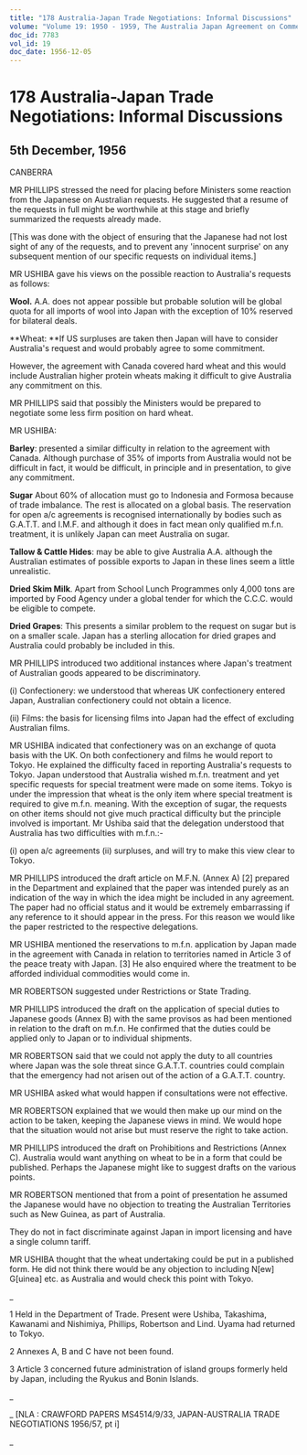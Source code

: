 ```yaml
---
title: "178 Australia-Japan Trade Negotiations: Informal Discussions"
volume: "Volume 19: 1950 - 1959, The Australia Japan Agreement on Commerce"
doc_id: 7783
vol_id: 19
doc_date: 1956-12-05
---
```


# 178 Australia-Japan Trade Negotiations: Informal Discussions

## 5th December, 1956

CANBERRA

MR PHILLIPS stressed the need for placing before Ministers some reaction from the Japanese on Australian requests. He suggested that a resume of the requests in full might be worthwhile at this stage and briefly summarized the requests already made.

[This was done with the object of ensuring that the Japanese had not lost sight of any of the requests, and to prevent any 'innocent surprise' on any subsequent mention of our specific requests on individual items.]

MR USHIBA gave his views on the possible reaction to Australia's requests as follows:

**Wool.** A.A. does not appear possible but probable solution will be global quota for all imports of wool into Japan with the exception of 10% reserved for bilateral deals.

**Wheat: **If US surpluses are taken then Japan will have to consider Australia's request and would probably agree to some commitment.

However, the agreement with Canada covered hard wheat and this would include Australian higher protein wheats making it difficult to give Australia any commitment on this.

MR PHILLIPS said that possibly the Ministers would be prepared to negotiate some less firm position on hard wheat.

MR USHIBA:

**Barley**: presented a similar difficulty in relation to the agreement with Canada. Although purchase of 35% of imports from Australia would not be difficult in fact, it would be difficult, in principle and in presentation, to give any commitment.

**Sugar** About 60% of allocation must go to Indonesia and Formosa because of trade imbalance. The rest is allocated on a global basis. The reservation for open a/c agreements is recognised internationally by bodies such as G.A.T.T. and I.M.F. and although it does in fact mean only qualified m.f.n. treatment, it is unlikely Japan can meet Australia on sugar.

**Tallow &amp; Cattle Hides**: may be able to give Australia A.A. although the Australian estimates of possible exports to Japan in these lines seem a little unrealistic.

**Dried Skim Milk**. Apart from School Lunch Programmes only 4,000 tons are imported by Food Agency under a global tender for which the C.C.C. would be eligible to compete.

**Dried Grapes**: This presents a similar problem to the request on sugar but is on a smaller scale. Japan has a sterling allocation for dried grapes and Australia could probably be included in this.

MR PHILLIPS introduced two additional instances where Japan's treatment of Australian goods appeared to be discriminatory.

(i) Confectionery: we understood that whereas UK confectionery entered Japan, Australian confectionery could not obtain a licence.

(ii) Films: the basis for licensing films into Japan had the effect of excluding Australian films.

MR USHIBA indicated that confectionery was on an exchange of quota basis with the UK. On both confectionery and films he would report to Tokyo. He explained the difficulty faced in reporting Australia's requests to Tokyo. Japan understood that Australia wished m.f.n. treatment and yet specific requests for special treatment were made on some items. Tokyo is under the impression that wheat is the only item where special treatment is required to give m.f.n. meaning. With the exception of sugar, the requests on other items should not give much practical difficulty but the principle involved is important. Mr Ushiba said that the delegation understood that Australia has two difficulties with m.f.n.:-

(i) open a/c agreements (ii) surpluses, and will try to make this view clear to Tokyo.

MR PHILLIPS introduced the draft article on M.F.N. (Annex A) [2] prepared in the Department and explained that the paper was intended purely as an indication of the way in which the idea might be included in any agreement. The paper had no official status and it would be extremely embarrassing if any reference to it should appear in the press. For this reason we would like the paper restricted to the respective delegations.

MR USHIBA mentioned the reservations to m.f.n. application by Japan made in the agreement with Canada in relation to territories named in Article 3 of the peace treaty with Japan. [3] He also enquired where the treatment to be afforded individual commodities would come in.

MR ROBERTSON suggested under Restrictions or State Trading.

MR PHILLIPS introduced the draft on the application of special duties to Japanese goods (Annex B) with the same provisos as had been mentioned in relation to the draft on m.f.n. He confirmed that the duties could be applied only to Japan or to individual shipments.

MR ROBERTSON said that we could not apply the duty to all countries where Japan was the sole threat since G.A.T.T. countries could complain that the emergency had not arisen out of the action of a G.A.T.T. country.

MR USHIBA asked what would happen if consultations were not effective.

MR ROBERTSON explained that we would then make up our mind on the action to be taken, keeping the Japanese views in mind. We would hope that the situation would not arise but must reserve the right to take action.

MR PHILLIPS introduced the draft on Prohibitions and Restrictions (Annex C). Australia would want anything on wheat to be in a form that could be published. Perhaps the Japanese might like to suggest drafts on the various points.

MR ROBERTSON mentioned that from a point of presentation he assumed the Japanese would have no objection to treating the Australian Territories such as New Guinea, as part of Australia.

They do not in fact discriminate against Japan in import licensing and have a single column tariff.

MR USHIBA thought that the wheat undertaking could be put in a published form. He did not think there would be any objection to including N[ew] G[uinea] etc. as Australia and would check this point with Tokyo.

_

1 Held in the Department of Trade. Present were Ushiba, Takashima, Kawanami and Nishimiya, Phillips, Robertson and Lind. Uyama had returned to Tokyo.

2 Annexes A, B and C have not been found.

3 Article 3 concerned future administration of island groups formerly held by Japan, including the Ryukus and Bonin Islands.

_

_ [NLA : CRAWFORD PAPERS MS4514/9/33, JAPAN-AUSTRALIA TRADE NEGOTIATIONS 1956/57, pt i]

_
